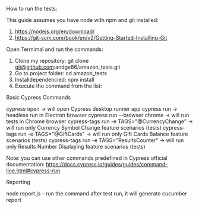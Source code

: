 How to run the tests:

This guide assumes you have node with npm and git installed:
1. https://nodejs.org/en/download/
2. https://git-scm.com/book/en/v2/Getting-Started-Installing-Git

Open Termimal and run the commands:
1. Clone my repository: git clone git@github.com:andge86/amazon_tests.git
2. Go to project folder: cd amazon_tests
3. Installdependencied: npm install
4. Execute the command from the list:

Basic Cypress Commands

cypress open -> will open Cypress desktop runner app
cypress run -> headless run in Electron browser
cypress run --browser chrome -> will run tests in Chrome browser
cypress-tags run -e TAGS="@CurrencyChange" -> will run only Currency Symbol Change feature scenarios (tests)
cypress-tags run -e TAGS="@GiftCards" -> will run only Gift Cards Balance feature scenarios (tests)
cypress-tags run -e TAGS="ResultsCounter" -> will run only Results Number Displaying feature scenarios (tests)

Note: you can use other commands predefined in Cypress official documentation: https://docs.cypress.io/guides/guides/command-line.html#cypress-run

Reporting

node report.js - run the command after test run, it will generate cucumber report
